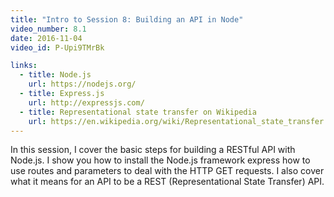 ```yaml
---
title: "Intro to Session 8: Building an API in Node"
video_number: 8.1
date: 2016-11-04
video_id: P-Upi9TMrBk

links:
  - title: Node.js
    url: https://nodejs.org/
  - title: Express.js
    url: http://expressjs.com/
  - title: Representational state transfer on Wikipedia
    url: https://en.wikipedia.org/wiki/Representational_state_transfer
---
```


In this session, I cover the basic steps for building a RESTful API with Node.js.  I show you how to install the Node.js framework express how to use routes and parameters to deal with the HTTP GET requests. I also cover what it means for an API to be a REST (Representational State Transfer) API.
